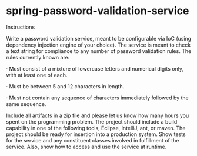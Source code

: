 # spring-password-validation-service
Instructions

Write a password validation service, meant to be configurable via IoC (using dependency injection engine of your choice). The service is meant to check a text string for compliance to any number of password validation rules. The rules currently known are:

 

·         Must consist of a mixture of lowercase letters and numerical digits only, with at least one of each.

·         Must be between 5 and 12 characters in length.

·         Must not contain any sequence of characters immediately followed by the same sequence.

Include all artifacts in a zip file and please let us know how many hours you spent on the programming problem. The project should include a build capability in one of the following tools, Eclipse, IntelliJ, ant, or maven. The project should be ready for insertion into a production system. Show tests for the service and any constituent classes involved in fulfillment of the service. Also, show how to access and use the service at runtime.

